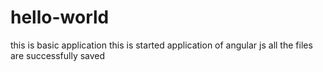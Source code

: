 # hello-world
this is basic application
this is started application of angular js 
all the files are successfully saved
